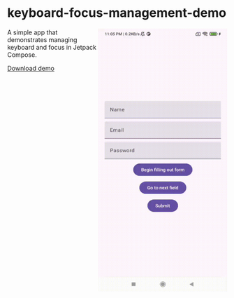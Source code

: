 # keyboard-focus-management-demo

<img align="right" width="296" height="600" src="https://github.com/raheemadamboev/keyboard-focus-management-demo/blob/main/extra/banner.gif" />

A simple app that demonstrates managing keyboard and focus in Jetpack Compose.

[Download demo](https://github.com/raheemadamboev/keyboard-focus-management-demo/blob/main/extra/app-debug.apk)
